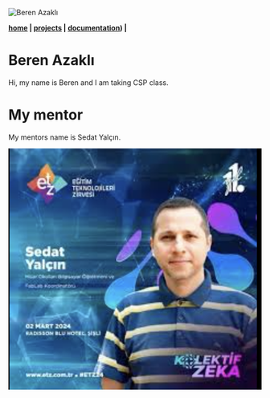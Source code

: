 ![Beren Azaklı](assets/profil.png)

**[home](https://berenazakliii.github.io/berenazakli.github.io2/) | **[projects](projects.md)** | [documentation](documentation.md)) |**

# Beren Azaklı
Hi, my name is Beren and I am taking CSP class.


# My mentor
My mentors name is Sedat Yalçın.


<img src="Screenshot 2025-09-05 at 11.24.19.png" alt="My Photo">






